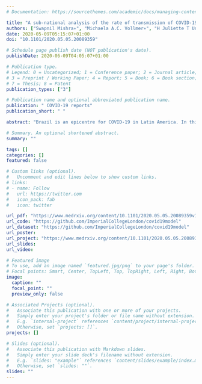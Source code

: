```yaml
---
# Documentation: https://sourcethemes.com/academic/docs/managing-content/

title: "A sub-national analysis of the rate of transmission of COVID-19 in Italy."
authors: ["Swapnil Mishra∗", "Michaela A.C. Vollmer∗", "H Juliette T Unwin∗"," Axel Gandy∗","Thomas A. Mellan", "Valerie Bradley", "Helen Coupland",  "Harrison Zhu", "Imperial College COVID-19 Response Team", "Azra C. Ghani", "Neil M. Ferguson", "Steven M. Riley", "Christl A. Donnelly", "Ilaria Dorigatti", "Seth Flaxman*", "Samir Bhatt*"]
date: 2020-05-09T05:15:07+01:00
doi: "10.1101/2020.05.05.20089359"

# Schedule page publish date (NOT publication's date).
publishDate: 2020-06-09T04:05:07+01:00

# Publication type.
# Legend: 0 = Uncategorized; 1 = Conference paper; 2 = Journal article;
# 3 = Preprint / Working Paper; 4 = Report; 5 = Book; 6 = Book section;
# 7 = Thesis; 8 = Patent
publication_types: ["3"]

# Publication name and optional abbreviated publication name.
publication: " COVID-19 reports"
publication_short: " "

abstract: "Brazil is an epicentre for COVID-19 in Latin America. In this report we describe the Brazilian epidemic using three epidemiological measures: the number of infections, the number of deaths and the reproduction number. Our modelling framework requires sufficient death data to estimate trends, and we therefore limit our analysis to 16 states that have experienced a total of more than fifty deaths. The distribution of deaths among states is highly heterogeneous, with 5 states---Sao Paulo, Rio de Janeiro, Ceara, Pernambuco and Amazonas---accounting for 81% of deaths reported to date. In these states, we estimate that the percentage of people that have been infected with SARS-CoV-2 ranges from 3.3% (95% CI: 2.8%-3.7%) in Sao Paulo to 10.6% (95% CI: 8.8%-12.1%) in Amazonas. The reproduction number (a measure of transmission intensity) at the start of the epidemic meant that an infected individual would infect three or four others on average. Following non-pharmaceutical interventions such as school closures and decreases in population mobility, we show that the reproduction number has dropped substantially in each state. However, for all 16 states we study, we estimate with high confidence that the reproduction number remains above 1. A reproduction number above 1 means that the epidemic is not yet controlled and will continue to grow. These trends are in stark contrast to other major COVID-19 epidemics in Europe and Asia where enforced lockdowns have successfully driven the reproduction number below 1. While the Brazilian epidemic is still relatively nascent on a national scale, our results suggest that further action is needed to limit spread and prevent health system overload."

# Summary. An optional shortened abstract.
summary: ""

tags: []
categories: []
featured: false

# Custom links (optional).
#   Uncomment and edit lines below to show custom links.
# links:
# - name: Follow
#   url: https://twitter.com
#   icon_pack: fab
#   icon: twitter

url_pdf: "https://www.medrxiv.org/content/10.1101/2020.05.05.20089359v1.full.pdf"
url_code: "https://github.com/ImperialCollegeLondon/covid19model"
url_dataset: "https://github.com/ImperialCollegeLondon/covid19model"
url_poster:
url_project: "https://www.medrxiv.org/content/10.1101/2020.05.05.20089359v1.full"
url_slides: 
url_video: 

# Featured image
# To use, add an image named `featured.jpg/png` to your page's folder. 
# Focal points: Smart, Center, TopLeft, Top, TopRight, Left, Right, BottomLeft, Bottom, BottomRight.
image:
  caption: ""
  focal_point: ""
  preview_only: false

# Associated Projects (optional).
#   Associate this publication with one or more of your projects.
#   Simply enter your project's folder or file name without extension.
#   E.g. `internal-project` references `content/project/internal-project/index.md`.
#   Otherwise, set `projects: []`.
projects: []

# Slides (optional).
#   Associate this publication with Markdown slides.
#   Simply enter your slide deck's filename without extension.
#   E.g. `slides: "example"` references `content/slides/example/index.md`.
#   Otherwise, set `slides: ""`.
slides: ""
---
```

